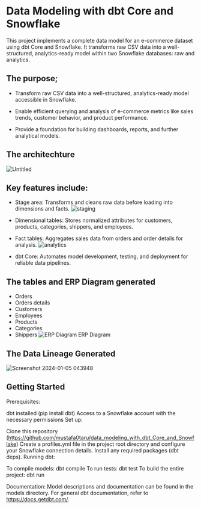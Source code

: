 # Data Modeling with dbt Core and Snowflake
This project implements a complete data model for an e-commerce dataset using dbt Core and Snowflake. It transforms raw CSV data into a well-structured, analytics-ready model within two Snowflake databases: raw and analytics. 

## The purpose;
- Transform raw CSV data into a well-structured, analytics-ready model accessible in Snowflake.

- Enable efficient querying and analysis of e-commerce metrics like sales trends, customer behavior, and product performance.

- Provide a foundation for building dashboards, reports, and further analytical models.

## The architechture
![Untitled](https://github.com/mustafa0taru/data_modeling_with_dbt_Core_and_Snowflake/assets/81088966/6e7ebadc-4779-4273-bdf1-17a4764e85f5)

## Key features include:
- Stage area: Transforms and cleans raw data before loading into dimensions and facts.
![staging](https://github.com/mustafa0taru/data_modeling_with_dbt_Core_and_Snowflake/assets/81088966/93592da2-327e-4b60-aa60-e44c0a47e6f2)
- Dimensional tables: Stores normalized attributes for customers, products, categories, shippers, and employees.
- Fact tables: Aggregates sales data from orders and order details for analysis.
![analytics](https://github.com/mustafa0taru/data_modeling_with_dbt_Core_and_Snowflake/assets/81088966/97d665ed-1516-4376-94e8-29f043e1d4b0)

- dbt Core: Automates model development, testing, and deployment for reliable data pipelines.

## The tables and ERP Diagram generated
- Orders
- Orders details
- Customers
- Employees
- Products
- Categories
- Shippers
![ERP Diagram](https://github.com/mustafa0taru/data_modeling_with_dbt_Core_and_Snowflake/assets/81088966/2cd1f422-b75f-4155-b290-e649876fddc1)
  ERP Diagram

## The Data Lineage Generated
![Screenshot 2024-01-05 043948](https://github.com/mustafa0taru/data_modeling_with_dbt_Core_and_Snowflake/assets/81088966/bcfbf5c3-270c-48b1-8e03-2c6dfdd14665)
              
## Getting Started

Prerequisites:

dbt installed (pip install dbt)
Access to a Snowflake account with the necessary permissions
Set up:

Clone this repository (https://github.com/mustafa0taru/data_modeling_with_dbt_Core_and_Snowflake)
Create a profiles.yml file in the project root directory and configure your Snowflake connection details.
Install any required packages (dbt deps).
Running dbt:

To compile models: dbt compile
To run tests: dbt test
To build the entire project: dbt run

Documentation:
Model descriptions and documentation can be found in the models directory.
For general dbt documentation, refer to https://docs.getdbt.com/.
